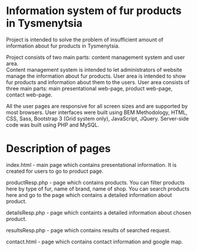# Information system of fur products in Tysmenytsia

  Project is intended to solve the problem of insufficient amount of information about fur products in Tysmenytsia.
    
    
  Project consists of two main parts: content management system and user area.  
  Content management system is intended to let administrators of website manage the information about fur products. 
  User area is intended to show fur products and information about them to the users. User area consists of three main parts: 
  main presentational web-page, product web-page,  contact web-page.   
    
    
All the user pages are responsive for all screen sizes and are supported by most browsers. 
User interfaces were built using BEM Methodology, HTML, CSS, Sass, Bootstrap 3 (Grid system only), JavaScript, JQuery. 
Server-side code was built using PHP and MySQL.

# Description of pages

index.html - main page which contains presentational information. It is created for users to go to product page.

productResp.php -  page which contains products. You can filter products here by type of fur, name of brand, name of shop. You can search products here and go to the page which contains a detailed information about product. 

detailsResp.php -  page which containts a detailed information about chosen product. 

resultsResp.php -  page which contains results of searched request.

contact.html - page which contains contact information and google map.
